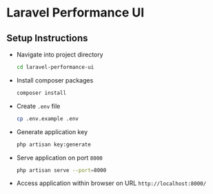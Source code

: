 # Laravel Performance UI

## Setup Instructions

- Navigate into project directory
    ```bash
    cd laravel-performance-ui
    ```
- Install composer packages
    ```bash
    composer install
    ```
- Create `.env` file
    ```bash
    cp .env.example .env
    ```
- Generate application key
    ```bash
    php artisan key:generate
    ```
- Serve application on port `8000`
    ```bash
    php artisan serve --port=8000
    ```
- Access application within browser on URL `http://localhost:8000/`
